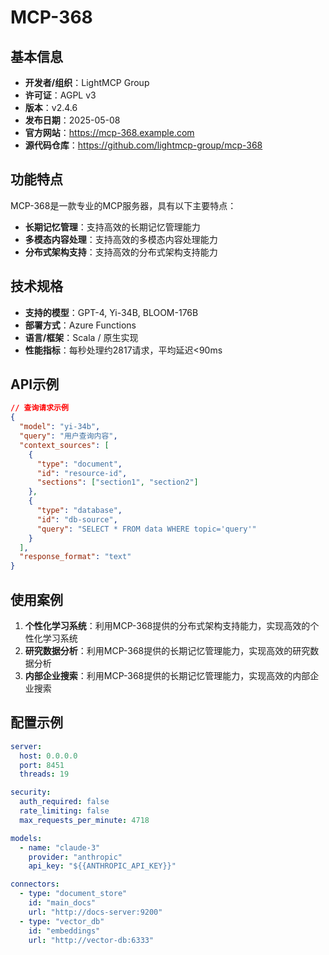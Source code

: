 # MCP-368

## 基本信息

- **开发者/组织**：LightMCP Group
- **许可证**：AGPL v3
- **版本**：v2.4.6
- **发布日期**：2025-05-08
- **官方网站**：https://mcp-368.example.com
- **源代码仓库**：https://github.com/lightmcp-group/mcp-368

## 功能特点

MCP-368是一款专业的MCP服务器，具有以下主要特点：

- **长期记忆管理**：支持高效的长期记忆管理能力
- **多模态内容处理**：支持高效的多模态内容处理能力
- **分布式架构支持**：支持高效的分布式架构支持能力


## 技术规格

- **支持的模型**：GPT-4, Yi-34B, BLOOM-176B
- **部署方式**：Azure Functions
- **语言/框架**：Scala / 原生实现
- **性能指标**：每秒处理约2817请求，平均延迟<90ms

## API示例

```json
// 查询请求示例
{
  "model": "yi-34b",
  "query": "用户查询内容",
  "context_sources": [
    {
      "type": "document",
      "id": "resource-id",
      "sections": ["section1", "section2"]
    },
    {
      "type": "database",
      "id": "db-source",
      "query": "SELECT * FROM data WHERE topic='query'"
    }
  ],
  "response_format": "text"
}
```

## 使用案例

1. **个性化学习系统**：利用MCP-368提供的分布式架构支持能力，实现高效的个性化学习系统
2. **研究数据分析**：利用MCP-368提供的长期记忆管理能力，实现高效的研究数据分析
3. **内部企业搜索**：利用MCP-368提供的长期记忆管理能力，实现高效的内部企业搜索


## 配置示例

```yaml
server:
  host: 0.0.0.0
  port: 8451
  threads: 19

security:
  auth_required: false
  rate_limiting: false
  max_requests_per_minute: 4718

models:
  - name: "claude-3"
    provider: "anthropic"
    api_key: "${{ANTHROPIC_API_KEY}}"

connectors:
  - type: "document_store"
    id: "main_docs"
    url: "http://docs-server:9200"
  - type: "vector_db"
    id: "embeddings"
    url: "http://vector-db:6333"
```